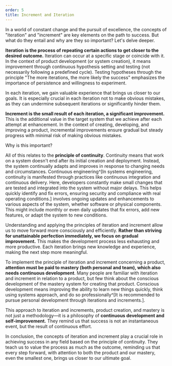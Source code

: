```yaml
---
order: 5
title: Increment and Iteration
---
```


In a world of constant change and the pursuit of excellence, the concepts of "iteration" and "increment" are key elements on the path to success. But what do they entail and why are they so important? Let's delve deeper.

**Iteration is the process of repeating certain actions to get closer to the desired outcome.** Iteration can occur at a specific stage or coincide with it. In the context of product development (or system creation), it means improvement through continuous hypothesis setting and testing (not necessarily following a predefined cycle). Testing hypotheses through the principle "The more iterations, the more likely the success" emphasizes the importance of persistence and willingness to experiment.

In each iteration, we gain valuable experience that brings us closer to our goals. It is especially crucial in each iteration not to make obvious mistakes, as they can undermine subsequent iterations or significantly hinder them.

**Increment is the small result of each iteration, a significant improvement.** This is the additional value in the target system that we achieve after each attempt at enhancement. In the context of creating, developing, and improving a product, incremental improvements ensure gradual but steady progress with minimal risk of making obvious mistakes.

Why is this important?

All of this relates to the **principle of continuity**. Continuity means that work on a system doesn't end after its initial creation and deployment. Instead, the system continually adapts and improves in response to changing needs and circumstances. Continuous engineering^[In systems engineering, continuity is manifested through practices like continuous integration and continuous delivery. Here, developers constantly make small changes that are tested and integrated into the system without major delays. This helps quickly identify and fix errors, ensuring security and compliance with real operating conditions.] involves ongoing updates and enhancements to various aspects of the system, whether software or physical components. This might include monthly or even daily updates that fix errors, add new features, or adapt the system to new conditions.

Understanding and applying the principles of iteration and increment allow us to move forward more consciously and efficiently. **Rather than striving for unattainable perfection immediately, we focus on gradual improvement.** This makes the development process less exhausting and more productive. Each iteration brings new knowledge and experience, making the next step more meaningful.

To implement the principle of iteration and increment concerning a product, **attention must be paid to mastery (both personal and team), which also needs continuous development**. Many people are familiar with iteration and increment in relation to a product, but few think about the conscious development of the mastery system for creating that product. Conscious development means improving the ability to learn new things quickly, think using systems approach, and do so professionally^[It is recommended to pursue personal development through iterations and increments.].

This approach to iteration and increments, product creation, and mastery is not just a methodology—it is a philosophy of **continuous development and self-improvement.** They remind us that success is not an instantaneous event, but the result of continuous effort.

In conclusion, the concepts of iteration and increment play a crucial role in achieving success in any field based on the principle of continuity. They teach us to value the process as much as the outcome, reminding us that every step forward, with attention to both the product and our mastery, even the smallest one, brings us closer to our ultimate goal.